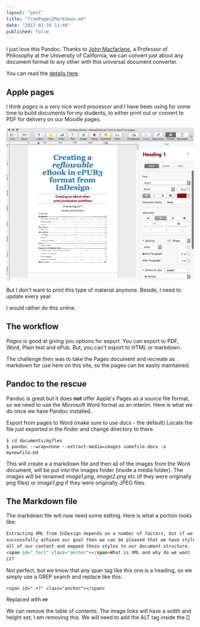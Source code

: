 ```yaml
---
layout: "post"
title: "fromPages2Markdown.md"
date: "2017-02-10 11:40"
published: false
---
```


I just love this Pandoc. Thanks to [John Macfarlane][d0fed9b6], a Professor of Philosophy at the University of California, we can convert just about any document format to any other with this universal document converter.

  [d0fed9b6]: http://johnmacfarlane.net/ "Read about John MacFarlane"

You can read the [details here][a4c2389d].

  [a4c2389d]: http://pandoc.org "Take a look at the details"

## Apple pages

I think _pages_ is a very nice word processor and I have been using for some time to build documents for my students, to either print out or convert to PDF for delivery on our Moodle pages.

[![Here is a sample from a Pages document.](/images/2017/02/pagessample.png)](/images/2017/02/pagessample.png)

But I don't want to print this type of material anymore. Beside, I need to update every year.

I would rather do this online.

## The workflow

_Pages_ is good at giving you options for export. You can export to PDF, Word, Plain text and ePub. But, you can't export to HTML or markdown.

The challenge then was to take the Pages document and recreate as markdown for use here on this site, so the pages can be easily maintained.

## Pandoc to the rescue

Pandoc is great but it does **not** offer Apple's Pages as a source file format, so we need to use the Microsoft Word format as an interim. Here is what we do once we have Pandoc installed.

Export from pages to Word (make sure to use docx - the default)
Locate the file just exported in the finder and change directory to there.

```terminal
$ cd documents/myfles
$ pandoc --wrap=none --extract-media=images somefile.docx -o mynewfile.md
```

This will create a a markdown file and then all of the images from the Word document, will be put into the images folder (inside a media folder). The images will be renamed _image1.png_, _image2.png_ etc (if they were originally png files) or _image1.jpg_ if they were originally JPEG files.

## The Markdown file
The markdown file will now need some editing. Here is what a portion looks like:

```markdown
Extracting XML from InDesign depends on a number of factors, but if we
successfully achieve our goal then we can be pleased that we have styled
all of our content and mapped these styles to our document structure.
<span id="_Toc1" class="anchor"></span>What is XML and why do we want
it?
```
Not perfect, but we know that any span tag like this one is a heading, so we simply use a GREP search and replace like this:

```grep
<span id=".+?" class="anchor"></span>
```
Replaced with `## `

We can remove the table of contents.
The image links will have a width and height set; I am removing this.
We will need to add the ALT tag inside the []
